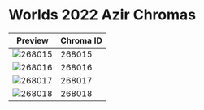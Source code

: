 # Worlds 2022 Azir Chromas

| Preview | Chroma ID |
|---------|-----------|
| ![268015](https://raw.communitydragon.org/latest/plugins/rcp-be-lol-game-data/global/default/v1/champion-chroma-images/268/268015.png) | 268015 |
| ![268016](https://raw.communitydragon.org/latest/plugins/rcp-be-lol-game-data/global/default/v1/champion-chroma-images/268/268016.png) | 268016 |
| ![268017](https://raw.communitydragon.org/latest/plugins/rcp-be-lol-game-data/global/default/v1/champion-chroma-images/268/268017.png) | 268017 |
| ![268018](https://raw.communitydragon.org/latest/plugins/rcp-be-lol-game-data/global/default/v1/champion-chroma-images/268/268018.png) | 268018 |